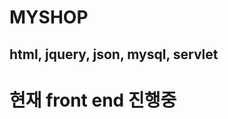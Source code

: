 MYSHOP
======

html, jquery, json, mysql, servlet
----------------------------------

# 현재 front end 진행중
